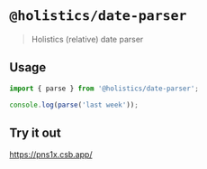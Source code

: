 # `@holistics/date-parser`

> Holistics (relative) date parser

## Usage

```javascript
import { parse } from '@holistics/date-parser';

console.log(parse('last week'));
```

## Try it out
https://pns1x.csb.app/
